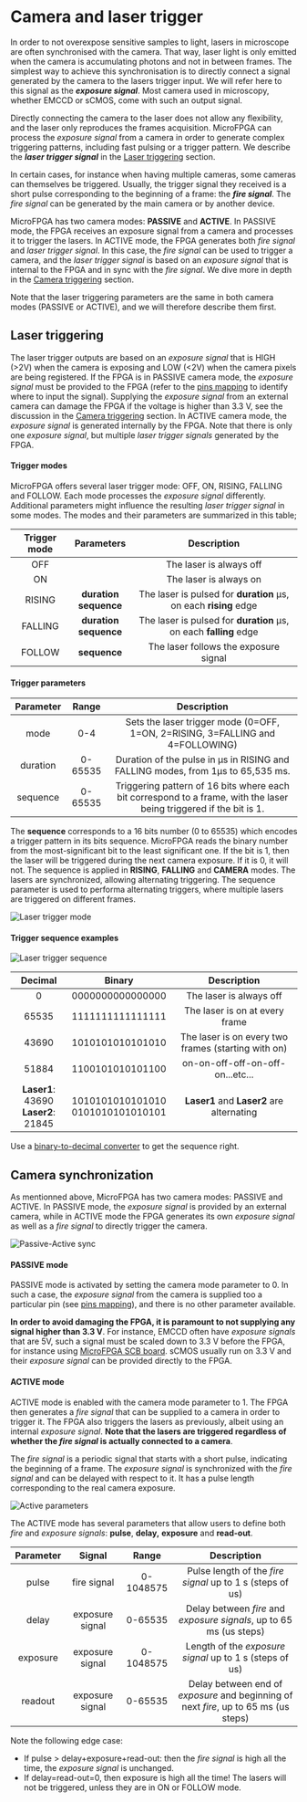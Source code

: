 # Camera and laser trigger

In order to not overexpose sensitive samples to light, lasers in microscope are often synchronised with the camera. That way, laser light is only emitted when the camera is accumulating photons and not in between frames. The simplest way to achieve this synchronisation is to directly connect a signal generated by the camera to the lasers trigger input. We will refer here to this signal as the ***exposure signal***. Most camera used in microscopy, whether EMCCD or sCMOS, come with such an output signal.

Directly connecting the camera to the laser does not allow any flexibility, and the laser only reproduces the frames acquisition. MicroFPGA can process the *exposure signal* from a camera in order to generate complex triggering patterns, including fast pulsing or a trigger pattern. We describe the ***laser trigger signal*** in the [Laser triggering](#laser-triggering) section.

In certain cases, for instance when having multiple cameras, some cameras can themselves be triggered. Usually, the trigger signal they received is a short pulse corresponding to the beginning of a frame: the ***fire signal***. The *fire signal* can be generated by the main camera or by another device. 

MicroFPGA has two camera modes: **PASSIVE** and **ACTIVE**. In PASSIVE mode, the FPGA receives an exposure signal from a camera and processes it to trigger the lasers. In ACTIVE mode, the FPGA generates both *fire signal* and *laser trigger signal*. In this case, the *fire signal* can be used to trigger a camera, and the *laser trigger signal* is based on an *exposure signal* that is internal to the FPGA and in sync with the *fire signal*. We dive more in depth in the [Camera triggering](#camera-triggering) section.

Note that the laser triggering parameters are the same in both camera modes (PASSIVE or ACTIVE), and we will therefore describe them first.

## Laser triggering 

The laser trigger outputs are based on an *exposure signal* that is HIGH (>2V) when the camera is exposing and LOW (<2V) when the camera pixels are being registered. If the FPGA is in PASSIVE camera mode, the *exposure signal* must be provided to the FPGA (refer to the [pins mapping](pins_br.md) to identify where to input the signal). Supplying the *exposure signal* from an external camera can damage the FPGA if the voltage is higher than 3.3 V, see the discussion in the [Camera triggering](#camera-triggering) section. In ACTIVE camera mode, the *exposure signal* is generated internally by the FPGA. Note that there is only one *exposure signal*, but multiple *laser trigger signals* generated by the FPGA.

#### Trigger modes

MicroFPGA offers several laser trigger mode: OFF, ON, RISING, FALLING and FOLLOW. Each mode processes the *exposure signal* differently. Additional parameters might influence the resulting *laser trigger signal* in some modes. The modes and their parameters are summarized in this table;

| Trigger mode |         Parameters         |                         Description                          |
| :----------: | :------------------------: | :----------------------------------------------------------: |
|     OFF      |                            |                   The laser is always off                    |
|      ON      |                            |                    The laser is always on                    |
|    RISING    | **duration<br />sequence** | The laser is pulsed for **duration** &#956;s, on each **rising** edge |
|   FALLING    | **duration<br />sequence** | The laser is pulsed for **duration** &#956;s, on each **falling** edge |
|    FOLLOW    |        **sequence**        |            The laser follows the exposure signal             |

#### Trigger parameters

| Parameter |  Range  |                         Description                          |
| :-------: | :-----: | :----------------------------------------------------------: |
|   mode    |   0-4   | Sets the laser trigger mode (0=OFF, 1=ON, 2=RISING, 3=FALLING and 4=FOLLOWING) |
| duration  | 0-65535 | Duration of the pulse in &#956;s in RISING and FALLING modes, from 1&#956;s to 65,535 ms. |
| sequence  | 0-65535 | Triggering pattern of 16 bits where each bit correspond to a frame, with the laser being triggered if the bit is 1. |

The **sequence** corresponds to a 16 bits number (0 to 65535) which encodes a trigger pattern in its bits sequence. MicroFPGA reads the binary number from the most-significant bit to the least significant one. If the bit is 1, then the laser will be triggered during the next camera exposure. If it is 0, it will not. The sequence is applied in **RISING**, **FALLING** and **CAMERA** modes. The lasers are synchronized, allowing alternating triggering. The sequence parameter is used to performa alternating triggers, where multiple lasers are triggered on different frames.

<img src="img/figs/G_mode.png" alt="Laser trigger mode"/>

#### Trigger sequence examples

<img src="img/figs/G_sequence.png" alt="Laser trigger sequence"/>


|                 Decimal                  |                 Binary                 |                     Description                     |
| :--------------------------------------: | :------------------------------------: | :-------------------------------------------------: |
|                    0                     |            0000000000000000            |               The laser is always off               |
|                  65535                   |            1111111111111111            |           The laser is on at every frame            |
|                  43690                   |            1010101010101010            | The laser is on every two frames (starting with on) |
|                  51884                   |            1100101010101100            |          on-on-off-off-on-off-on...etc...           |
| **Laser1**: 43690 <br> **Laser2**: 21845 | 1010101010101010 <br> 0101010101010101 |      **Laser1** and **Laser2** are alternating      |

Use a [binary-to-decimal converter](https://www.binaryhexconverter.com/binary-to-decimal-converter "One binary to decimal converter") to get the sequence right.

## Camera synchronization

As mentionned above, MicroFPGA has two camera modes: PASSIVE and ACTIVE. In PASSIVE mode, the *exposure signal* is provided by an external camera, while in ACTIVE mode the FPGA generates its own *exposure signal* as well as a *fire signal* to directly trigger the camera.

<img src="img/figs/G_active_passive.png" alt="Passive-Active sync"/>

#### PASSIVE mode

PASSIVE mode is activated by setting the camera mode parameter to 0. In such a case, the *exposure signal* from the camera is supplied too a particular pin (see [pins mapping](pins_br.md)), and there is no other parameter available.

**In order to avoid damaging the FPGA, it is paramount to not supplying any signal higher than 3.3 V**. For instance, EMCCD often have *exposure signals* that are 5V, such a signal must be scaled down to 3.3 V before the FPGA, for instance using [MicroFPGA SCB board](resource1_electronics.md). sCMOS usually run on 3.3 V and their *exposure signal* can be provided directly to the FPGA.

#### ACTIVE mode

ACTIVE mode is enabled with the camera mode parameter to 1. The FPGA then generates a *fire signal* that can be supplied to a camera in order to trigger it. The FPGA also triggers the lasers as previously, albeit using an internal *exposure signal*. **Note that the lasers are triggered regardless of whether the *fire signal* is actually connected to a camera**.

The *fire signal* is a periodic signal that starts with a short pulse, indicating the beginning of a frame. The *exposure signal* is synchronized with the *fire signal* and can be delayed with respect to it. It has a pulse length corresponding to the real camera exposure.

<img src="img/figs/G_cam_parameters.png" alt="Active parameters"/>

The ACTIVE mode has several parameters that allow users to define both *fire* and *exposure signals*:  **pulse**, **delay,** **exposure** and **read-out**. 

| Parameter |     Signal      |   Range   |                         Description                          |
| :-------: | :-------------: | :-------: | :----------------------------------------------------------: |
|   pulse   |   fire signal   | 0-1048575 |  Pulse length of the *fire signal* up to 1 s (steps of us)   |
|   delay   | exposure signal |  0-65535  | Delay between *fire* and *exposure signals*, up to 65 ms (us steps) |
| exposure  | exposure signal | 0-1048575 |   Length of the *exposure signal* up to 1 s (steps of us)    |
|  readout  | exposure signal |  0-65535  | Delay between end of *exposure* and beginning of next *fire*, up to 65 ms (us steps) |

Note the following edge case:

- If pulse > delay+exposure+read-out: then the *fire signal* is high all the time, the *exposure signal* is unchanged.
- If delay=read-out=0, then exposure is high all the time! The lasers will not be triggered, unless they are in ON or FOLLOW mode.